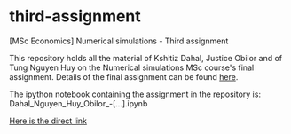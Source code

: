 # third-assignment
[MSc Economics] Numerical simulations - Third assignment

This repository holds all the material of Kshitiz Dahal, Justice Obilor and of
Tung Nguyen Huy on the Numerical simulations MSc course's final assignment.
Details of the final assignment can be found
[here](http://janboone.github.io/open_source_for_economists/assignment3.html).

The ipython notebook containing the assignment in the repository is:
Dahal_Nguyen_Huy_Obilor_-[...].ipynb

[Here is the direct link](https://github.com/numeraire92/third-assignment/blob/master/Dahal_Nguyen_Huy_Obilor_-_Agent_based_modeling_approach_of_the_Greenwood-Jovanovic_model.ipynb)